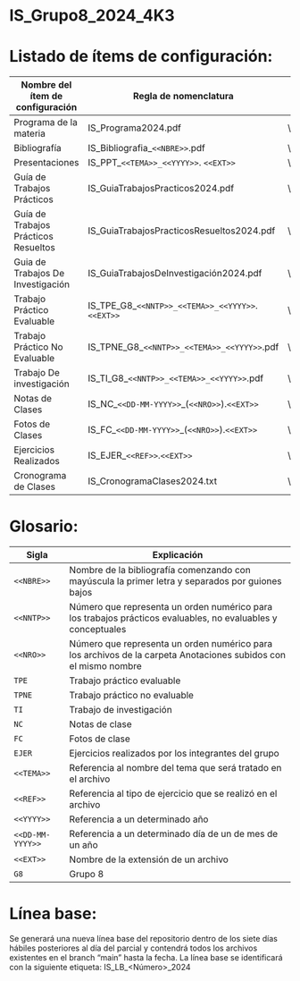 # IS_Grupo8_2024_4K3

 # Listado de ítems de configuración:

 | Nombre del ítem de configuración | Regla de nomenclatura | Ubicación física |
|-----------|-----------|-----------|
| Programa de la materia   | IS_Programa2024.pdf | \MaterialCatedra |
| Bibliografía | IS_Bibliografia_`<<NBRE>>`.pdf	 | \MaterialCatedra\Bibliografia |
| Presentaciones    | IS_PPT_`<<TEMA>>_<<YYYY>>`. `<<EXT>>` | \MaterialCatedra\Presentaciones|
| Guía de Trabajos Prácticos     | IS_GuiaTrabajosPracticos2024.pdf | \MaterialCatedra\Guias |
| Guía de Trabajos Prácticos Resueltos | IS_GuiaTrabajosPracticosResueltos2024.pdf | \MaterialCatedra\Guias |
| Guia de Trabajos De Investigación   | IS_GuiaTrabajosDeInvestigación2024.pdf | \MaterialCatedra\Guias |
| Trabajo Práctico Evaluable    | IS_TPE_G8_`<<NNTP>>_<<TEMA>>_<<YYYY>>`.`<<EXT>>` | \Clases\Practico\TrabajosPracticos\TP_Evaluable |
| Trabajo Práctico No Evaluable	    | IS_TPNE_G8_`<<NNTP>>_<<TEMA>>_<<YYYY>>`.pdf | \Clases\Practico\TrabajosPracticos\TP_NoEvaluable |
| Trabajo De investigación| IS_TI_G8_`<<NNTP>>_<<TEMA>>_<<YYYY>>`.pdf| \Clases\Teorico\TrabajosDeInvestigación|
| Notas de Clases   | IS_NC_`<<DD-MM-YYYY>>`_(`<<NRO>>`).`<<EXT>>`| \Clases\Anotaciones |
| Fotos de Clases   | IS_FC_`<<DD-MM-YYYY>>`_(`<<NRO>>`).`<<EXT>>` | \Clases\Anotaciones |
| Ejercicios Realizados  | IS_EJER_`<<REF>>`.`<<EXT>>` | \Clases\Anotaciones |
| Cronograma de Clases | IS_CronogramaClases2024.txt | \MaterialCatedra |

# Glosario:
| Sigla | Explicación | 
|-----------|-----------|
| `<<NBRE>>`    | Nombre de la bibliografía comenzando con mayúscula la primer letra y separados por guiones bajos | 
| `<<NNTP>>`    | Número que representa un orden numérico para los trabajos prácticos evaluables, no evaluables y conceptuales | 
| `<<NRO>>`    | Número que representa un orden numérico para los archivos de la carpeta Anotaciones subidos con el mismo nombre | 
| `TPE`   | Trabajo práctico evaluable | 
| `TPNE`    | Trabajo práctico no evaluable | 
| `TI`   | Trabajo de investigación | 
| `NC`    | Notas de clase |
| `FC`   | Fotos de clase | 
| `EJER`  | Ejercicios realizados por los integrantes del grupo | 
| `<<TEMA>>`   | Referencia al nombre del tema que será tratado en el archivo | 
| `<<REF>>`  | Referencia al tipo de ejercicio que se realizó en el archivo | 
| `<<YYYY>>`   | Referencia a un determinado año | 
| `<<DD-MM-YYYY>>`   | Referencia a un determinado día de un de mes de un año | 
| `<<EXT>>`   | Nombre de la extensión de un archivo | 
| `G8`   | Grupo 8 | 


# Línea base:
Se generará una nueva línea base del repositorio dentro de los siete días hábiles posteriores al día del parcial y contendrá todos los archivos existentes en el branch “main” hasta la fecha.
La línea base se identificará con la siguiente etiqueta: IS_LB_<Número>_2024
